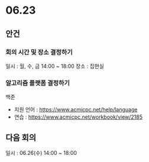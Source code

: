 # 06.23
## 안건
### 회의 시간 및 장소 결정하기
일시 : 월, 수, 금 14:00 ~ 18:00
장소 : 집현실

### 알고리즘 플랫폼 결정하기
백준
- 지원 언어 : <https://www.acmicpc.net/help/language>
- 연습 : <https://www.acmicpc.net/workbook/view/2185>
 
## 다음 회의
일시 : 06.26(수) 14:00 ~ 18:00  